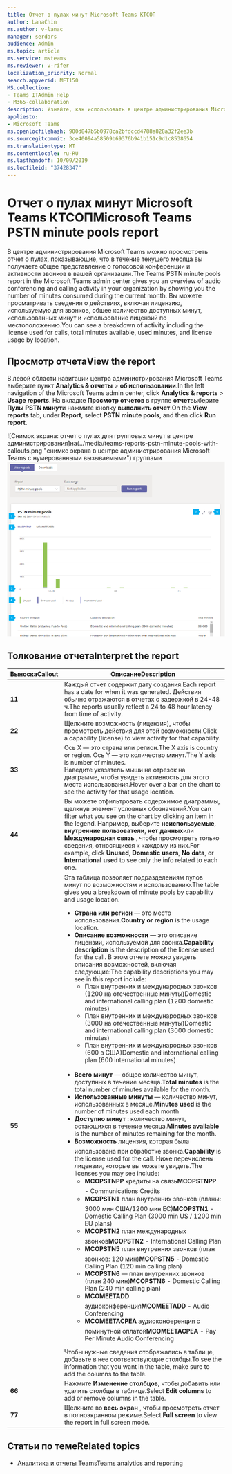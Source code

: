 ```yaml
---
title: Отчет о пулах минут Microsoft Teams КТСОП
author: LanaChin
ms.author: v-lanac
manager: serdars
audience: Admin
ms.topic: article
ms.service: msteams
ms.reviewer: v-rifer
localization_priority: Normal
search.appverid: MET150
MS.collection:
- Teams_ITAdmin_Help
- M365-collaboration
description: Узнайте, как использовать в центре администрирования Microsoft Teams отчет пула групп по протоколу PSTN, чтобы узнать количество минут, потраченных в течение текущего месяца Организации.
appliesto:
- Microsoft Teams
ms.openlocfilehash: 900d847b5b0978ca2bfdccd4788a828a32f2ee3b
ms.sourcegitcommit: 3ce40094a58509b69376b941b151c9d1c8538654
ms.translationtype: MT
ms.contentlocale: ru-RU
ms.lasthandoff: 10/09/2019
ms.locfileid: "37428347"
---
```

# <a name="microsoft-teams-pstn-minute-pools-report"></a><span data-ttu-id="e8a80-103">Отчет о пулах минут Microsoft Teams КТСОП</span><span class="sxs-lookup"><span data-stu-id="e8a80-103">Microsoft Teams PSTN minute pools report</span></span>

<span data-ttu-id="e8a80-104">В центре администрирования Microsoft Teams можно просмотреть отчет о пулах, показывающие, что в течение текущего месяца вы получаете общее представление о голосовой конференции и активности звонков в вашей организации.</span><span class="sxs-lookup"><span data-stu-id="e8a80-104">The Teams PSTN minute pools report in the Microsoft Teams admin center gives you an overview of audio conferencing and calling activity in your organization by showing you the number of minutes consumed during the current month.</span></span> <span data-ttu-id="e8a80-105">Вы можете просматривать сведения о действиях, включая лицензию, используемую для звонков, общее количество доступных минут, использованных минут и использование лицензий по местоположению.</span><span class="sxs-lookup"><span data-stu-id="e8a80-105">You can see a breakdown of activity including the license used for calls, total minutes available, used minutes, and license usage by location.</span></span>

## <a name="view-the-report"></a><span data-ttu-id="e8a80-106">Просмотр отчета</span><span class="sxs-lookup"><span data-stu-id="e8a80-106">View the report</span></span>

<span data-ttu-id="e8a80-107">В левой области навигации центра администрирования Microsoft Teams выберите пункт **Analytics & отчеты** > **об использовании**.</span><span class="sxs-lookup"><span data-stu-id="e8a80-107">In the left navigation of the Microsoft Teams admin center, click **Analytics & reports** > **Usage reports**.</span></span> <span data-ttu-id="e8a80-108">На вкладке **Просмотр отчетов** в группе **отчет**выберите **Пулы PSTN минут**и нажмите кнопку **выполнить отчет**.</span><span class="sxs-lookup"><span data-stu-id="e8a80-108">On the **View reports** tab, under **Report**, select **PSTN minute pools**, and then click **Run report**.</span></span>

<span data-ttu-id="e8a80-109">![Снимок экрана: отчет о пулах для групповых минут в центре администрирования]на(../media/teams-reports-pstn-minute-pools-with-callouts.png "снимке экрана в центре администрирования Microsoft Teams с нумерованными вызываемыми") группами</span><span class="sxs-lookup"><span data-stu-id="e8a80-109">![Screenshot of the Teams PSTN minute pools report in the admin center](../media/teams-reports-pstn-minute-pools-with-callouts.png "Screenshot of the Teams PSTN minute pools report in the Microsoft Teams admin center with numbered callouts")</span></span>

## <a name="interpret-the-report"></a><span data-ttu-id="e8a80-110">Толкование отчета</span><span class="sxs-lookup"><span data-stu-id="e8a80-110">Interpret the report</span></span>

|<span data-ttu-id="e8a80-111">Выноска</span><span class="sxs-lookup"><span data-stu-id="e8a80-111">Callout</span></span> |<span data-ttu-id="e8a80-112">Описание</span><span class="sxs-lookup"><span data-stu-id="e8a80-112">Description</span></span>  |
|--------|-------------|
|<span data-ttu-id="e8a80-113">**1**</span><span class="sxs-lookup"><span data-stu-id="e8a80-113">**1**</span></span>   |<span data-ttu-id="e8a80-114">Каждый отчет содержит дату создания.</span><span class="sxs-lookup"><span data-stu-id="e8a80-114">Each report has a date for when it was generated.</span></span> <span data-ttu-id="e8a80-115">Действия обычно отражаются в отчетах с задержкой в 24-48 ч.</span><span class="sxs-lookup"><span data-stu-id="e8a80-115">The reports usually reflect a 24 to 48 hour latency from time of activity.</span></span> |
|<span data-ttu-id="e8a80-116">**2**</span><span class="sxs-lookup"><span data-stu-id="e8a80-116">**2**</span></span>   |<span data-ttu-id="e8a80-117">Щелкните возможность (лицензия), чтобы просмотреть действия для этой возможности.</span><span class="sxs-lookup"><span data-stu-id="e8a80-117">Click a capability (license) to view activity for that capability.</span></span> |
|<span data-ttu-id="e8a80-118">**3**</span><span class="sxs-lookup"><span data-stu-id="e8a80-118">**3**</span></span>   |<span data-ttu-id="e8a80-119">Ось X — это страна или регион.</span><span class="sxs-lookup"><span data-stu-id="e8a80-119">The X axis is country or region.</span></span> <span data-ttu-id="e8a80-120">Ось Y — это количество минут.</span><span class="sxs-lookup"><span data-stu-id="e8a80-120">The Y axis is number of minutes.</span></span> <br><span data-ttu-id="e8a80-121">Наведите указатель мыши на отрезок на диаграмме, чтобы увидеть активность для этого места использования.</span><span class="sxs-lookup"><span data-stu-id="e8a80-121">Hover over a bar on the chart to see the activity for that usage location.</span></span>  |
|<span data-ttu-id="e8a80-122">**4**</span><span class="sxs-lookup"><span data-stu-id="e8a80-122">**4**</span></span>   |<span data-ttu-id="e8a80-123">Вы можете отфильтровать содержимое диаграммы, щелкнув элемент условных обозначений.</span><span class="sxs-lookup"><span data-stu-id="e8a80-123">You can filter what you see on the chart by clicking an item in the legend.</span></span> <span data-ttu-id="e8a80-124">Например, выберите **неиспользуемые**, **внутренние пользователи**, **нет данных**или **Международная связь** , чтобы просмотреть только сведения, относящиеся к каждому из них.</span><span class="sxs-lookup"><span data-stu-id="e8a80-124">For example, click **Unused**, **Domestic users**, **No data**, or **International used** to see only the info related to each one.</span></span> |
|<span data-ttu-id="e8a80-125">**5**</span><span class="sxs-lookup"><span data-stu-id="e8a80-125">**5**</span></span>   |<span data-ttu-id="e8a80-126">Эта таблица позволяет подразделениям пулов минут по возможностям и использованию.</span><span class="sxs-lookup"><span data-stu-id="e8a80-126">The table gives you a breakdown of minute pools by capability and usage location.</span></span> <ul><li><span data-ttu-id="e8a80-127">**Страна или регион** — это место использования.</span><span class="sxs-lookup"><span data-stu-id="e8a80-127">**Country or region** is the usage location.</span></span> </li><li><span data-ttu-id="e8a80-128">**Описание возможности** — это описание лицензии, используемой для звонка.</span><span class="sxs-lookup"><span data-stu-id="e8a80-128">**Capability description** is the description of the license used for the call.</span></span>  <span data-ttu-id="e8a80-129">В этом отчете можно увидеть описания возможностей, включая следующие:</span><span class="sxs-lookup"><span data-stu-id="e8a80-129">The capability descriptions you may see in this report include:</span></span> <ul><li><span data-ttu-id="e8a80-130">План внутренних и международных звонков (1200 на отечественные минуты)</span><span class="sxs-lookup"><span data-stu-id="e8a80-130">Domestic and international calling plan (1200 domestic minutes)</span></span></li><li><span data-ttu-id="e8a80-131">План внутренних и международных звонков (3000 на отечественные минуты)</span><span class="sxs-lookup"><span data-stu-id="e8a80-131">Domestic and international calling plan (3000 domestic minutes)</span></span></li><li><span data-ttu-id="e8a80-132">План внутренних и международных звонков (600 в США)</span><span class="sxs-lookup"><span data-stu-id="e8a80-132">Domestic and international calling plan (600 international minutes)</span></span></li></ul></li><br><li><span data-ttu-id="e8a80-133">**Всего минут** — общее количество минут, доступных в течение месяца.</span><span class="sxs-lookup"><span data-stu-id="e8a80-133">**Total minutes** is the total number of minutes available for the month.</span></span></li><li><span data-ttu-id="e8a80-134">**Использованные минуты** — количество минут, использованных в месяце.</span><span class="sxs-lookup"><span data-stu-id="e8a80-134">**Minutes used** is the number of minutes used each month</span></span></li> <li><span data-ttu-id="e8a80-135">**Доступно минут** : количество минут, остающихся в течение месяца.</span><span class="sxs-lookup"><span data-stu-id="e8a80-135">**Minutes available** is the number of minutes remaining for the month.</span></span></li><li><span data-ttu-id="e8a80-136">**Возможность**  лицензия, которая была использована при обработке звонка.</span><span class="sxs-lookup"><span data-stu-id="e8a80-136">**Capability** is the license used for the call.</span></span> <span data-ttu-id="e8a80-137">Ниже перечислены лицензии, которые вы можете увидеть.</span><span class="sxs-lookup"><span data-stu-id="e8a80-137">The licenses you may see include:</span></span><ul><li><span data-ttu-id="e8a80-138">**MCOPSTNPP**  кредиты на связь</span><span class="sxs-lookup"><span data-stu-id="e8a80-138">**MCOPSTNPP** - Communications Credits</span></span></li><li><span data-ttu-id="e8a80-139">**MCOPSTN1**  план внутренних звонков (планы: 3000 мин США/1200 мин ЕС)</span><span class="sxs-lookup"><span data-stu-id="e8a80-139">**MCOPSTN1** - Domestic Calling Plan (3000 min US / 1200 min EU plans)</span></span></li><li><span data-ttu-id="e8a80-140">**MCOPSTN2**  план международных звонков</span><span class="sxs-lookup"><span data-stu-id="e8a80-140">**MCOPSTN2** - International Calling Plan</span></span></li><li><span data-ttu-id="e8a80-141">**MCOPSTN5**  план внутренних звонков (план звонков: 120 мин)</span><span class="sxs-lookup"><span data-stu-id="e8a80-141">**MCOPSTN5** - Domestic Calling Plan (120 min calling plan)</span></span></li><li><span data-ttu-id="e8a80-142">**MCOPSTN6** — план внутренних звонков (план 240 мин)</span><span class="sxs-lookup"><span data-stu-id="e8a80-142">**MCOPSTN6** - Domestic Calling Plan (240 min calling plan)</span></span></li><li><span data-ttu-id="e8a80-143">**MCOMEETADD**  аудиоконференция</span><span class="sxs-lookup"><span data-stu-id="e8a80-143">**MCOMEETADD** - Audio Conferencing</span></span></li><li><span data-ttu-id="e8a80-144">**MCOMEETACPEA**  аудиоконференция с поминутной оплатой</span><span class="sxs-lookup"><span data-stu-id="e8a80-144">**MCOMEETACPEA** - Pay Per Minute Audio Conferencing</span></span></li></ul></li> </ul> <span data-ttu-id="e8a80-145">Чтобы нужные сведения отображались в таблице, добавьте в нее соответствующие столбцы.</span><span class="sxs-lookup"><span data-stu-id="e8a80-145">To see the information that you want in the table, make sure to add the columns to the table.</span></span>|
|<span data-ttu-id="e8a80-146">**6**</span><span class="sxs-lookup"><span data-stu-id="e8a80-146">**6**</span></span>   |<span data-ttu-id="e8a80-147">Нажмите **Изменение столбцов**, чтобы добавить или удалить столбцы в таблице.</span><span class="sxs-lookup"><span data-stu-id="e8a80-147">Select **Edit columns** to add or remove columns in the table.</span></span>|
|<span data-ttu-id="e8a80-148">**7**</span><span class="sxs-lookup"><span data-stu-id="e8a80-148">**7**</span></span>   |<span data-ttu-id="e8a80-149">Щелкните во **весь экран** , чтобы просмотреть отчет в полноэкранном режиме.</span><span class="sxs-lookup"><span data-stu-id="e8a80-149">Select **Full screen** to view the report in full screen mode.</span></span>|

## <a name="related-topics"></a><span data-ttu-id="e8a80-150">Статьи по теме</span><span class="sxs-lookup"><span data-stu-id="e8a80-150">Related topics</span></span>

- [<span data-ttu-id="e8a80-151">Аналитика и отчеты Teams</span><span class="sxs-lookup"><span data-stu-id="e8a80-151">Teams analytics and reporting</span></span>](teams-reporting-reference.md)
